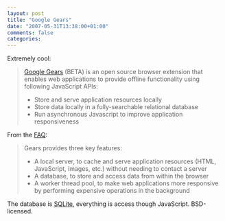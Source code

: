 ```yaml
---
layout: post
title: "Google Gears"
date: "2007-05-31T13:38:00+01:00"
comments: false
categories: 
---
```


<p>Extremely cool:</p>

<blockquote>
<p><a href="http://gears.google.com/">Google Gears</a> (BETA) is an open source browser extension that enables web applications to provide offline functionality using following JavaScript APIs:
</p><ul>
<li>Store and serve application resources locally</li>
<li>Store data locally in a fully-searchable relational database</li>
<li>Run asynchronous Javascript to improve application responsiveness</li>
</ul><ul>

</ul></blockquote>

<p>From the <a href="http://code.google.com/support/bin/answer.py?answer=69197&amp;topic=11629" title="Developer Knowledge Base
- What is Google Gears?">FAQ</a>:</p>

<blockquote>
<p>Gears provides three key features:
</p><ul>
<li>A local server, to cache and serve application resources (HTML, JavaScript, images, etc.) without needing to contact a server</li>
<li>A database, to store and access data from within the browser</li>
<li>A worker thread pool, to make web applications more responsive by performing expensive operations in the background</li>
</ul><ul>

</ul></blockquote>

<p>The database is <a href="http://www.sqlite.org/" title="SQLite home page">SQLite</a>, everything is access though JavaScript. BSD-licensed.</p>


